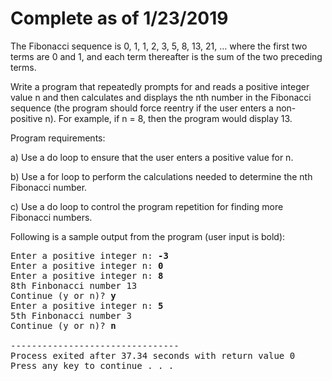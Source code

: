Complete as of 1/23/2019
===

The Fibonacci sequence is 0, 1, 1, 2, 3, 5, 8, 13, 21, … where the first two terms are 0 and 1, and each term thereafter is the sum of the two preceding terms. 

Write a program that repeatedly prompts for and reads a positive integer value n and then calculates and displays the nth number in the Fibonacci sequence (the program should force reentry if the user enters a non-positive n). For example, if n = 8, then the program would display 13. 

Program requirements: 

a)	Use a do loop to ensure that the user enters a positive value for n.

b)	Use a for loop to perform the calculations needed to determine the nth Fibonacci number.

c)	 Use a do loop to control the program repetition for finding more Fibonacci numbers.

Following is a sample output from the program (user input is bold):


<pre>Enter a positive integer n: <b>-3</b>
Enter a positive integer n: <b>0</b>
Enter a positive integer n: <b>8</b>
8th Finbonacci number 13
Continue (y or n)? <b>y</b>
Enter a positive integer n: <b>5</b>
5th Finbonacci number 3
Continue (y or n)? <b>n</b>

--------------------------------
Process exited after 37.34 seconds with return value 0
Press any key to continue . . .</pre>
